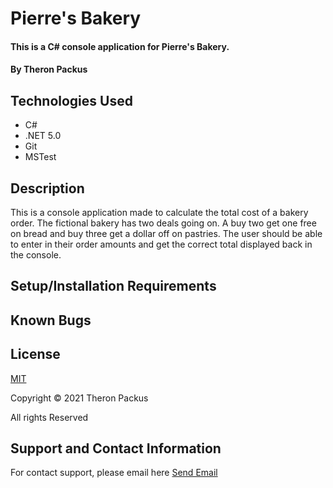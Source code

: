 # Pierre's Bakery

#### This is a C# console application for Pierre's Bakery.

#### By Theron Packus

## Technologies Used

* C#
* .NET 5.0
* Git
* MSTest

## Description

This is a console application made to calculate the total cost of a bakery order. The fictional bakery has two deals going on. A buy two get one free on bread and buy three get a dollar off on pastries. The user should be able to enter in their order amounts and get the correct total displayed back in the console. 

## Setup/Installation Requirements


## Known Bugs


## License

[MIT](LICENSE.txt)

Copyright © 2021 Theron Packus

All rights Reserved

## Support and Contact Information

For contact support, please email here <a href = "mailto: tlpackus@gamil.com">Send Email</a>